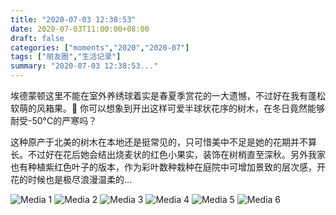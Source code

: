 ```yaml
---
title: "2020-07-03 12:38:53"
date: 2020-07-03T11:00:00+08:00
draft: false
categories: ["moments","2020","2020-07"]
tags: ["朋友圈","生活记录"]
summary: "2020-07-03 12:38:53..."
---
```


埃德蒙顿这里不能在室外养绣球着实是春夏季赏花的一大遗憾，不过好在我有蓬松软萌的风箱果。🥰 你可以想象到开出这样可爱半球状花序的树木，在冬日竟然能够耐受-50°C的严寒吗？

这种原产于北美的树木在本地还是挺常见的，只可惜美中不足是她的花期并不算长。不过好在花后她会结出烧麦状的红色小果实，装饰在树梢直至深秋。另外我家也有种植紫红色叶子的版本，作为彩叶数种栽种在庭院中可增加景致的层次感，开花的时候也是极尽浪漫温柔的…

![Media 1](/Moments/photos/2020-07-03/202007031238530.jpg)
![Media 2](/Moments/photos/2020-07-03/202007031238531.jpg)
![Media 3](/Moments/photos/2020-07-03/202007031238532.jpg)
![Media 4](/Moments/photos/2020-07-03/202007031238533.jpg)
![Media 5](/Moments/photos/2020-07-03/202007031238534.jpg)
![Media 6](/Moments/photos/2020-07-03/202007031238535.jpg)

